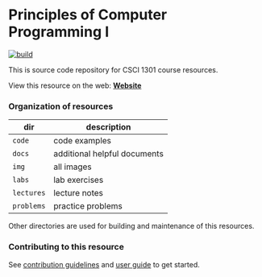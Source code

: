 # Principles of Computer Programming I

[![build](https://travis-ci.com/csci-1301/csci-1301.github.io.svg?branch=main)](https://travis-ci.com/github/csci-1301/csci-1301.github.io)

This is source code repository for CSCI 1301 course resources.

View this resource on the web: **[Website](https://csci-1301.github.io)**


### Organization of resources

| dir | description |
--- | ---
| `code` | code examples |
| `docs` | additional helpful documents |
| `img` | all images |
| `labs` | lab exercises |
| `lectures` | lecture notes |
| `problems` | practice problems |

Other directories are used for building and maintenance of this resources.

### Contributing to this resource

See [contribution guidelines](https://csci-1301.github.io/contributing) and [user guide](https://csci-1301.github.io/user_guide) to get started.